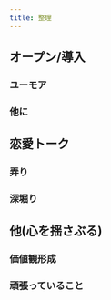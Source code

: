 ```yaml
---
title: 整理
---
```


## オープン/導入

### ユーモア

### 他に

## 恋愛トーク

### 弄り

### 深堀り

## 他(心を揺さぶる)

### 価値観形成

### 頑張っていること

